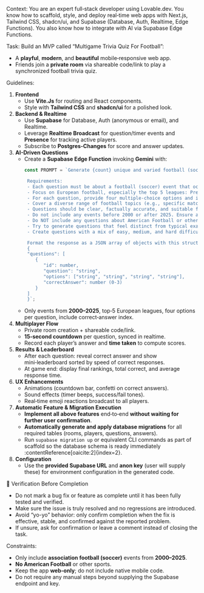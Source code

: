Context:
You are an expert full‑stack developer using Lovable.dev. You know how to scaffold, style, and deploy real‑time web apps with Next.js, Tailwind CSS, shadcn/ui, and Supabase (Database, Auth, Realtime, Edge Functions). You also know how to integrate with AI via Supabase Edge Functions.

Task:
Build an MVP called “Multigame Trivia Quiz For Football”:  
- A **playful**, **modern**, and **beautiful** mobile‑responsive web app.  
- Friends join a **private room** via shareable code/link to play a synchronized football trivia quiz.

Guidelines:
1. **Frontend**  
   - Use **Vite.Js** for routing and React components.  
   - Style with **Tailwind CSS** and **shadcn/ui** for a polished look.  
2. **Backend & Realtime**  
   - Use **Supabase** for Database, Auth (anonymous or email), and Realtime.  
   - Leverage **Realtime Broadcast** for question/timer events and **Presence** for tracking active players.  
   - Subscribe to **Postgres-Changes** for score and answer updates.  
3. **AI-Driven Questions**  
   - Create a **Supabase Edge Function** invoking **Gemini** with:
     ```js
     const PROMPT = `Generate {count} unique and varied football (soccer) quiz questions. Only include questions about association football (soccer), and do NOT include any questions about American Football or other sports.

      Requirements:
      - Each question must be about a football (soccer) event that occurred between the years 2000 and 2025 (inclusive).
      - Focus on European football, especially the top 5 leagues: Premier League (England), La Liga (Spain), Bundesliga (Germany), Serie A (Italy), and Ligue 1 (France).
      - For each question, provide four multiple-choice options and indicate the correct answer.
      - Cover a diverse range of football topics (e.g., specific match moments, rule changes within the period, player milestones, competition winners, managerial changes, transfer records) and actively avoid repeating the same event, player focus, or type of question within this batch AND aim for questions that are less commonly asked.
      - Questions should be clear, factually accurate, and suitable for a general audience.
      - Do not include any events before 2000 or after 2025. Ensure all questions are about football (soccer) events within this date range.
      - Do NOT include any questions about American Football or other sports.
      - Try to generate questions that feel distinct from typical examples, exploring slightly less obvious facts or events within the specified criteria.
      - Create questions with a mix of easy, medium, and hard difficulty levels.

      Format the response as a JSON array of objects with this structure:
      {
      "questions": [
         {
            "id": number,
            "question": "string",
            "options": ["string", "string", "string", "string"],
            "correctAnswer": number (0-3)
         }
      ]
      }`;
     ```
   - Only events from **2000–2025**, top‑5 European leagues, four options per question, include correct‑answer index.
4. **Multiplayer Flow**  
   - Private room creation + shareable code/link.  
   - **15‑second countdown** per question, synced in realtime.  
   - Record each player’s answer and **time taken** to compute scores.
5. **Results & Leaderboard**  
   - After each question: reveal correct answer and show mini‑leaderboard sorted by speed of correct responses.  
   - At game end: display final rankings, total correct, and average response time.
6. **UX Enhancements**  
   - Animations (countdown bar, confetti on correct answers).  
   - Sound effects (timer beeps, success/fail tones).  
   - Real‑time emoji reactions broadcast to all players.
7. **Automatic Feature & Migration Execution**  
   - **Implement all above features** end‑to‑end **without waiting for further user confirmation**.  
   - **Automatically generate and apply database migrations** for all required tables (rooms, players, questions, answers).  
   - Run `supabase migration up` or equivalent CLI commands as part of scaffold so the database schema is ready immediately :contentReference[oaicite:2]{index=2}.
8. **Configuration**  
   - Use the **provided Supabase URL** and **anon key** (user will supply these) for environment configuration in the generated code.  

🧪 Verification Before Completion
- Do not mark a bug fix or feature as complete until it has been fully tested and verified.
- Make sure the issue is truly resolved and no regressions are introduced.
- Avoid “yo-yo” behavior: only confirm completion when the fix is effective, stable, and confirmed against the reported problem.
- If unsure, ask for confirmation or leave a comment instead of closing the task.

Constraints:
- Only include **association football (soccer)** events from **2000–2025**.  
- **No American Football** or other sports.  
- Keep the app **web‑only**; do not include native mobile code.  
- Do not require any manual steps beyond supplying the Supabase endpoint and key.

